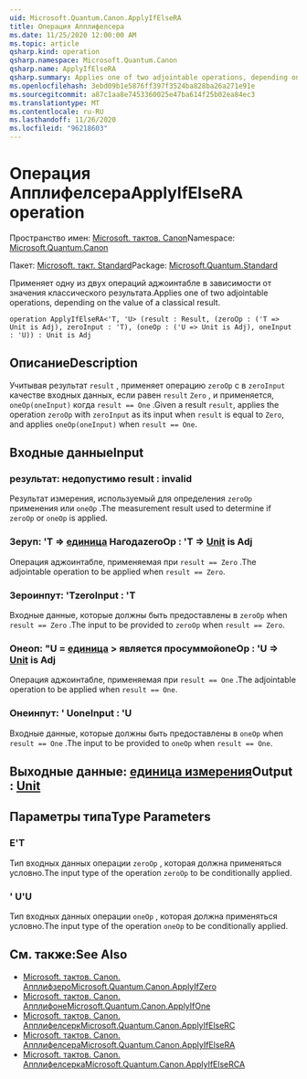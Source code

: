 ```yaml
---
uid: Microsoft.Quantum.Canon.ApplyIfElseRA
title: Операция Апплифелсера
ms.date: 11/25/2020 12:00:00 AM
ms.topic: article
qsharp.kind: operation
qsharp.namespace: Microsoft.Quantum.Canon
qsharp.name: ApplyIfElseRA
qsharp.summary: Applies one of two adjointable operations, depending on the value of a classical result.
ms.openlocfilehash: 3ebd09b1e5876ff397f3524ba828ba26a271e91e
ms.sourcegitcommit: a87c1aa8e7453360025e47ba614f25b02ea84ec3
ms.translationtype: MT
ms.contentlocale: ru-RU
ms.lasthandoff: 11/26/2020
ms.locfileid: "96218603"
---
```

# <a name="applyifelsera-operation"></a><span data-ttu-id="c2af1-102">Операция Апплифелсера</span><span class="sxs-lookup"><span data-stu-id="c2af1-102">ApplyIfElseRA operation</span></span>

<span data-ttu-id="c2af1-103">Пространство имен: [Microsoft. тактов. Canon](xref:Microsoft.Quantum.Canon)</span><span class="sxs-lookup"><span data-stu-id="c2af1-103">Namespace: [Microsoft.Quantum.Canon](xref:Microsoft.Quantum.Canon)</span></span>

<span data-ttu-id="c2af1-104">Пакет: [Microsoft. такт. Standard](https://nuget.org/packages/Microsoft.Quantum.Standard)</span><span class="sxs-lookup"><span data-stu-id="c2af1-104">Package: [Microsoft.Quantum.Standard](https://nuget.org/packages/Microsoft.Quantum.Standard)</span></span>


<span data-ttu-id="c2af1-105">Применяет одну из двух операций аджоинтабле в зависимости от значения классического результата.</span><span class="sxs-lookup"><span data-stu-id="c2af1-105">Applies one of two adjointable operations, depending on the value of a classical result.</span></span>

```qsharp
operation ApplyIfElseRA<'T, 'U> (result : Result, (zeroOp : ('T => Unit is Adj), zeroInput : 'T), (oneOp : ('U => Unit is Adj), oneInput : 'U)) : Unit is Adj
```


## <a name="description"></a><span data-ttu-id="c2af1-106">Описание</span><span class="sxs-lookup"><span data-stu-id="c2af1-106">Description</span></span>

<span data-ttu-id="c2af1-107">Учитывая результат `result` , применяет операцию `zeroOp` с в `zeroInput` качестве входных данных, если равен `result` `Zero` , и применяется, `oneOp(oneInput)` когда `result == One` .</span><span class="sxs-lookup"><span data-stu-id="c2af1-107">Given a result `result`, applies the operation `zeroOp` with `zeroInput` as its input when `result` is equal to `Zero`, and applies `oneOp(oneInput)` when `result == One`.</span></span>

## <a name="input"></a><span data-ttu-id="c2af1-108">Входные данные</span><span class="sxs-lookup"><span data-stu-id="c2af1-108">Input</span></span>

### <a name="result--__invalidresult__"></a><span data-ttu-id="c2af1-109">результат: __недопустимо <Result>__</span><span class="sxs-lookup"><span data-stu-id="c2af1-109">result : __invalid<Result>__</span></span>

<span data-ttu-id="c2af1-110">Результат измерения, используемый для определения `zeroOp` применения или `oneOp` .</span><span class="sxs-lookup"><span data-stu-id="c2af1-110">The measurement result used to determine if `zeroOp` or `oneOp` is applied.</span></span>


### <a name="zeroop--t--unit--is-adj"></a><span data-ttu-id="c2af1-111">Зеруп: 'T => [единица](xref:microsoft.quantum.lang-ref.unit)  Нагода</span><span class="sxs-lookup"><span data-stu-id="c2af1-111">zeroOp : 'T => [Unit](xref:microsoft.quantum.lang-ref.unit)  is Adj</span></span>

<span data-ttu-id="c2af1-112">Операция аджоинтабле, применяемая при `result == Zero` .</span><span class="sxs-lookup"><span data-stu-id="c2af1-112">The adjointable operation to be applied when `result == Zero`.</span></span>


### <a name="zeroinput--t"></a><span data-ttu-id="c2af1-113">Зероинпут: 'T</span><span class="sxs-lookup"><span data-stu-id="c2af1-113">zeroInput : 'T</span></span>

<span data-ttu-id="c2af1-114">Входные данные, которые должны быть предоставлены в `zeroOp` when `result == Zero` .</span><span class="sxs-lookup"><span data-stu-id="c2af1-114">The input to be provided to `zeroOp` when `result == Zero`.</span></span>


### <a name="oneop--u--unit--is-adj"></a><span data-ttu-id="c2af1-115">Онеоп: "U = [единица](xref:microsoft.quantum.lang-ref.unit) > является просуммой</span><span class="sxs-lookup"><span data-stu-id="c2af1-115">oneOp : 'U => [Unit](xref:microsoft.quantum.lang-ref.unit)  is Adj</span></span>

<span data-ttu-id="c2af1-116">Операция аджоинтабле, применяемая при `result == One` .</span><span class="sxs-lookup"><span data-stu-id="c2af1-116">The adjointable operation to be applied when `result == One`.</span></span>


### <a name="oneinput--u"></a><span data-ttu-id="c2af1-117">Онеинпут: ' U</span><span class="sxs-lookup"><span data-stu-id="c2af1-117">oneInput : 'U</span></span>

<span data-ttu-id="c2af1-118">Входные данные, которые должны быть предоставлены в `oneOp` when `result == One` .</span><span class="sxs-lookup"><span data-stu-id="c2af1-118">The input to be provided to `oneOp` when `result == One`.</span></span>



## <a name="output--unit"></a><span data-ttu-id="c2af1-119">Выходные данные: [единица измерения](xref:microsoft.quantum.lang-ref.unit)</span><span class="sxs-lookup"><span data-stu-id="c2af1-119">Output : [Unit](xref:microsoft.quantum.lang-ref.unit)</span></span>



## <a name="type-parameters"></a><span data-ttu-id="c2af1-120">Параметры типа</span><span class="sxs-lookup"><span data-stu-id="c2af1-120">Type Parameters</span></span>

### <a name="t"></a><span data-ttu-id="c2af1-121">Е</span><span class="sxs-lookup"><span data-stu-id="c2af1-121">'T</span></span>

<span data-ttu-id="c2af1-122">Тип входных данных операции `zeroOp` , которая должна применяться условно.</span><span class="sxs-lookup"><span data-stu-id="c2af1-122">The input type of the operation `zeroOp` to be conditionally applied.</span></span>
### <a name="u"></a><span data-ttu-id="c2af1-123">' U</span><span class="sxs-lookup"><span data-stu-id="c2af1-123">'U</span></span>

<span data-ttu-id="c2af1-124">Тип входных данных операции `oneOp` , которая должна применяться условно.</span><span class="sxs-lookup"><span data-stu-id="c2af1-124">The input type of the operation `oneOp` to be conditionally applied.</span></span>

## <a name="see-also"></a><span data-ttu-id="c2af1-125">См. также:</span><span class="sxs-lookup"><span data-stu-id="c2af1-125">See Also</span></span>

- [<span data-ttu-id="c2af1-126">Microsoft. тактов. Canon. Апплифзеро</span><span class="sxs-lookup"><span data-stu-id="c2af1-126">Microsoft.Quantum.Canon.ApplyIfZero</span></span>](xref:Microsoft.Quantum.Canon.ApplyIfZero)
- [<span data-ttu-id="c2af1-127">Microsoft. тактов. Canon. Апплифоне</span><span class="sxs-lookup"><span data-stu-id="c2af1-127">Microsoft.Quantum.Canon.ApplyIfOne</span></span>](xref:Microsoft.Quantum.Canon.ApplyIfOne)
- [<span data-ttu-id="c2af1-128">Microsoft. тактов. Canon. Апплифелсерк</span><span class="sxs-lookup"><span data-stu-id="c2af1-128">Microsoft.Quantum.Canon.ApplyIfElseRC</span></span>](xref:Microsoft.Quantum.Canon.ApplyIfElseRC)
- [<span data-ttu-id="c2af1-129">Microsoft. тактов. Canon. Апплифелсера</span><span class="sxs-lookup"><span data-stu-id="c2af1-129">Microsoft.Quantum.Canon.ApplyIfElseRA</span></span>](xref:Microsoft.Quantum.Canon.ApplyIfElseRA)
- [<span data-ttu-id="c2af1-130">Microsoft. тактов. Canon. Апплифелсерка</span><span class="sxs-lookup"><span data-stu-id="c2af1-130">Microsoft.Quantum.Canon.ApplyIfElseRCA</span></span>](xref:Microsoft.Quantum.Canon.ApplyIfElseRCA)